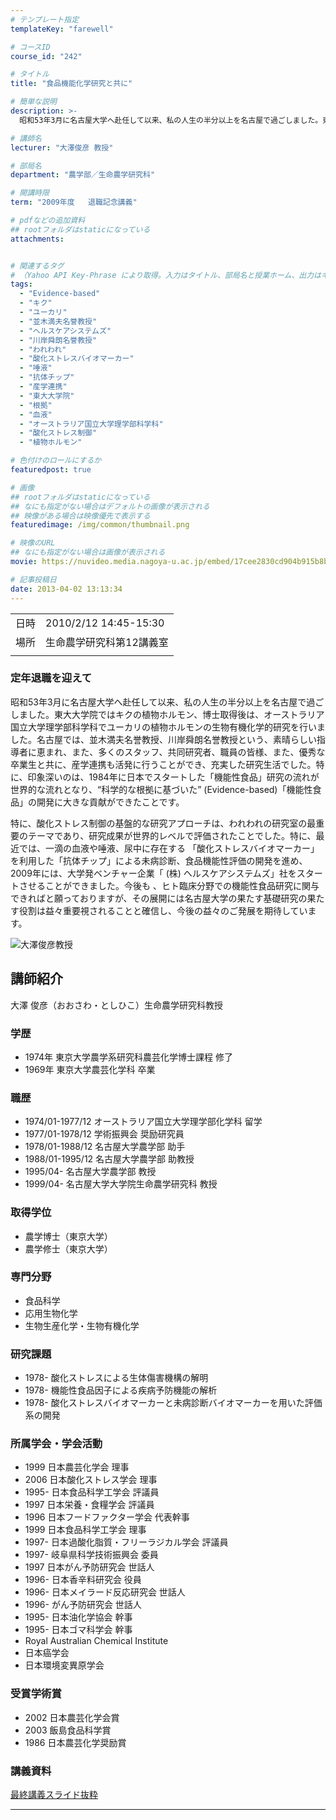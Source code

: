 ```yaml
---
# テンプレート指定
templateKey: "farewell"

# コースID
course_id: "242"

# タイトル
title: "食品機能化学研究と共に"

# 簡単な説明
description: >-
  昭和53年3月に名古屋大学へ赴任して以来、私の人生の半分以上を名古屋で過ごしました。東大大学院ではキクの植物ホルモン、博士取得後は、オーストラリア国立大学理学部科学科でユーカリの植物ホルモンの生物有機化学的研究を行いました。名古屋では、並木満夫名誉教授、川岸舜朗名誉教授という、素晴らしい指導者に恵まれ、また、多くのスタッフ、共同研究者、職員の皆様、また、優秀な卒業生と共に、産学連携も活発に行う ....

# 講師名
lecturer: "大澤俊彦 教授"

# 部局名
department: "農学部／生命農学研究科"

# 開講時限
term: "2009年度	退職記念講義"

# pdfなどの追加資料
## rootフォルダはstaticになっている
attachments:


# 関連するタグ
# （Yahoo API Key-Phrase により取得。入力はタイトル、部局名と授業ホーム、出力はキーフレーズ（tags））
tags:
  - "Evidence-based"
  - "キク"
  - "ユーカリ"
  - "並木満夫名誉教授"
  - "ヘルスケアシステムズ"
  - "川岸舜朗名誉教授"
  - "われわれ"
  - "酸化ストレスバイオマーカー"
  - "唾液"
  - "抗体チップ"
  - "産学連携"
  - "東大大学院"
  - "根拠"
  - "血液"
  - "オーストラリア国立大学理学部科学科"
  - "酸化ストレス制御"
  - "植物ホルモン"

# 色付けのロールにするか
featuredpost: true

# 画像
## rootフォルダはstaticになっている
## なにも指定がない場合はデフォルトの画像が表示される
## 映像がある場合は映像優先で表示する
featuredimage: /img/common/thumbnail.png

# 映像のURL
## なにも指定がない場合は画像が表示される
movie: https://nuvideo.media.nagoya-u.ac.jp/embed/17cee2830cd904b915b8b164a49f99544f6df7c2

# 記事投稿日
date: 2013-04-02 13:13:34
---
```


|   |   |
|---|---|
| 日時 | 2010/2/12  14:45-15:30 |
| 場所 | 生命農学研究科第12講義室 |
|   |   |


### 定年退職を迎えて

昭和53年3月に名古屋大学へ赴任して以来、私の人生の半分以上を名古屋で過ごしました。東大大学院ではキクの植物ホルモン、博士取得後は、オーストラリア国立大学理学部科学科でユーカリの植物ホルモンの生物有機化学的研究を行いました。名古屋では、並木満夫名誉教授、川岸舜朗名誉教授という、素晴らしい指導者に恵まれ、また、多くのスタッフ、共同研究者、職員の皆様、また、優秀な卒業生と共に、産学連携も活発に行うことができ、充実した研究生活でした。特に、印象深いのは、1984年に日本でスタートした「機能性食品」研究の流れが世界的な流れとなり、“科学的な根拠に基づいた” (Evidence-based)「機能性食品」の開発に大きな貢献ができたことです。

特に、酸化ストレス制御の基盤的な研究アプローチは、われわれの研究室の最重要のテーマであり、研究成果が世界的レベルで評価されたことでした。特に、最近では、一滴の血液や唾液、尿中に存在する 「酸化ストレスバイオマーカー」を利用した「抗体チップ」による未病診断、食品機能性評価の開発を進め、2009年には、大学発ベンチャー企業「 (株) ヘルスケアシステムズ」社をスタートさせることができました。今後も 、ヒト臨床分野での機能性食品研究に関与できればと願っておりますが、その展開には名古屋大学の果たす基礎研究の果たす役割は益々重要視されることと確信し、今後の益々のご発展を期待しています。


![大澤俊彦教授](https://ocw.nagoya-u.jp/files/242/s_ohsawa.jpg) 

## 講師紹介

大澤 俊彦（おおさわ・としひこ）生命農学研究科教授

### 学歴

* 1974年 東京大学農学系研究科農芸化学博士課程 修了
* 1969年 東京大学農芸化学科 卒業

### 職歴

* 1974/01-1977/12 オーストラリア国立大学理学部化学科 留学
* 1977/01-1978/12 学術振興会 奨励研究員
* 1978/01-1988/12 名古屋大学農学部 助手
* 1988/01-1995/12 名古屋大学農学部 助教授
* 1995/04- 名古屋大学農学部 教授
* 1999/04- 名古屋大学大学院生命農学研究科 教授

### 取得学位

* 農学博士（東京大学）
* 農学修士（東京大学）

### 専門分野

* 食品科学
* 応用生物化学
* 生物生産化学・生物有機化学

### 研究課題

* 1978- 酸化ストレスによる生体傷害機構の解明
* 1978- 機能性食品因子による疾病予防機能の解析
* 1978- 酸化ストレスバイオマーカーと未病診断バイオマーカーを用いた評価系の開発

### 所属学会・学会活動

* 1999 日本農芸化学会 理事
* 2006 日本酸化ストレス学会 理事
* 1995- 日本食品科学工学会 評議員
* 1997 日本栄養・食糧学会 評議員
* 1996 日本フードファクター学会 代表幹事
* 1999 日本食品科学工学会 理事
* 1997- 日本過酸化脂質・フリーラジカル学会 評議員
* 1997- 岐阜県科学技術振興会 委員
* 1997 日本がん予防研究会 世話人
* 1996- 日本香辛料研究会 役員
* 1996- 日本メイラード反応研究会 世話人
* 1996- がん予防研究会 世話人
* 1995- 日本油化学協会 幹事
* 1995- 日本ゴマ科学会 幹事
* Royal Australian Chemical Institute
* 日本癌学会
* 日本環境変異原学会

### 受賞学術賞

* 2002 日本農芸化学会賞
* 2003 飯島食品科学賞
* 1986 日本農芸化学奨励賞


### 講義資料

[最終講義スライド抜粋](https://ocw.nagoya-u.jp/files/242/s_ohsawa_lec.pdf) 


-----